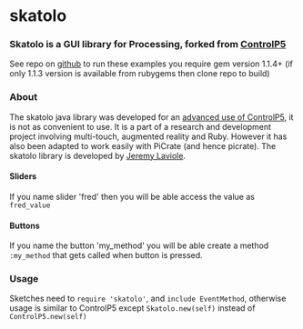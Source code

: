 # skatolo

### Skatolo is a GUI library for Processing, forked from [ControlP5](https://github.com/sojamo/controlp5)
See repo on [github](https://github.com/Rea-lity-Tech/Skatolo) to run these examples you require gem version 1.1.4+ (if only 1.1.3 version is available from rubygems then clone repo to build)

### About

The skatolo java library was developed for an [advanced use of ControlP5](https://github.com/poqudrof/PapARt), it is not as convenient to use. It is a part of a research and development project involving multi-touch, augmented reality and Ruby. However it has also been adapted to work easily with PiCrate (and hence picrate). The skatolo library is developed by [Jeremy Laviole](http://jeremy.laviole.name/).

#### Sliders

If you name slider 'fred' then you will be able access the value as `fred_value`

#### Buttons

If you name the button 'my_method' you will be able create a method `:my_method` that gets called when button is pressed.

### Usage

Sketches need to `require 'skatolo'`, and `include EventMethod`, otherwise usage is similar to ControlP5 except `Skatolo.new(self)` instead of `ControlP5.new(self)`
